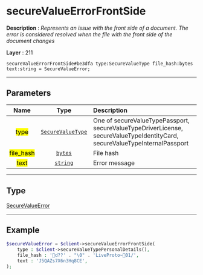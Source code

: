 # secureValueErrorFrontSide

**Description** : *Represents an issue with the front side of a document. The error is considered resolved when the file with the front side of the document changes*

**Layer** : 211

```tl
secureValueErrorFrontSide#be3dfa type:SecureValueType file_hash:bytes text:string = SecureValueError;
```

---

## Parameters

| Name | Type | Description |
| :---: | :---: | :--- |
| <mark>type</mark> | [`SecureValueType`](type/SecureValueType) | One of secureValueTypePassport, secureValueTypeDriverLicense, secureValueTypeIdentityCard, secureValueTypeInternalPassport |
| <mark>file_hash</mark> | [`bytes`](type/bytes) | File hash |
| <mark>text</mark> | [`string`](type/string) | Error message |

---

## Type

[SecureValueError](type/SecureValueError)

---

## Example

```php
$secureValueError = $client->secureValueErrorFrontSide(
	type : $client->secureValueTypePersonalDetails(),
	file_hash : 'd??' . "\0" . 'LiveProto~01/',
	text : 'J5QAZs7X6n3Hq8CE',
);
```